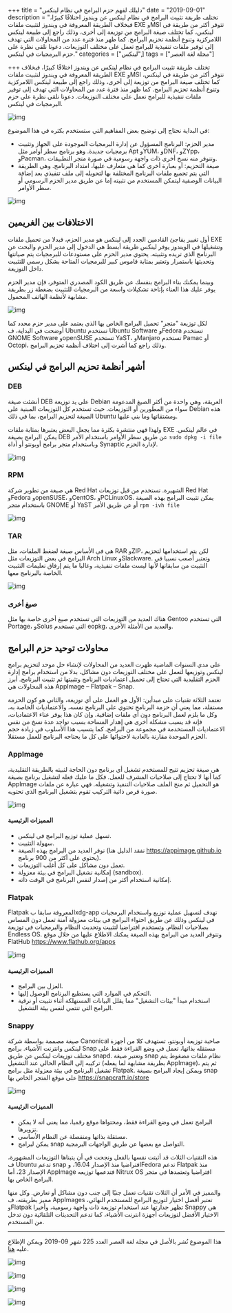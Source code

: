 +++
title = "دليلك لفهم حزم البرامج في نظام لينكس"
date = "2019-09-01"
description = "تختلف طريقة تثبيت البرامج في نظام لينكس عن ويندوز اختلافًا كبيرًا، فبخلاف الطريقة المعروفة في ويندوز لتثبيت ملفات EXE وMSI تتوفر أكثر من طريقة في لينكس، كما تختلف صيغة البرامج من توزيعة إلى أخرى، وذلك راجع إلى طبيعة لينكس اللامركزية وتنوع أنظمة تحزيم البرامج. كما ظهر منذ فترة عدد من المحاولات التي تهدف إلى توفير ملفات تنفيذية للبرامج تعمل على مختلف التوزيعات. دعونا نلقى نظرة على حزم البرمجيات في لينكس."
categories = ["لينكس",]
tags = ["مجلة لغة العصر"]

+++
تختلف طريقة تثبيت البرامج في نظام لينكس عن ويندوز اختلافًا كبيرًا، فبخلاف الطريقة المعروفة في ويندوز لتثبيت ملفات EXE وMSI تتوفر أكثر من طريقة في لينكس، كما تختلف صيغة البرامج من توزيعة إلى أخرى، وذلك راجع إلى طبيعة لينكس اللامركزية وتنوع أنظمة تحزيم البرامج. كما ظهر منذ فترة عدد من المحاولات التي تهدف إلى توفير ملفات تنفيذية للبرامج تعمل على مختلف التوزيعات. دعونا نلقى نظرة على حزم البرمجيات في لينكس.

![img](thumbnail-0.jpg)

في البداية نحتاج إلى توضيح بعض المفاهيم التي ستستخدم بكثره في هذا الموضوع:
- مدير الحزم: البرنامج المسؤول عن إدارة البرمجيات الموجودة على الجهاز وتثبيت برمجيات جديدة. وهو برنامج سطر أوامر مثل Apt وYUM، وDNF، وZYpp، وPacman، وتتوفر منه نسخ أخرى ذات واجهة رسومية في صورة متجر التطبيقات.
- صيغة التحزيم: أو بعبارة أخرى كما هي متعارف عليها، امتداد البرنامج. وهي الطريقة التي يتم تجميع ملفات البرنامج المختلفة بها لتحويله إلى ملف تنفيذي بعد إضافة البيانات الوصفية ليتمكن المستخدم من تثبيته إما عن طريق مدير الحزم الرسومي أو سطر الأوامر.

![img](images/downloads.png)

## الاختلافات بين الغريمين

أول تغيير يفاجئ القادمين الجدد إلى لينكس هو مدير الحزم، فبدلا من تحميل ملفات EXE وتشغيلها في الويندوز يوفر لينكس طريقة أبسط هي الدخول إلى مدير الحزم والبحث عن البرنامج الذي تريده وتثبيته. يحتوي مدير الحزم على مستودعات للبرمجيات يتم صيانتها وتحديثها باستمرار وتعتبر بمثابة قاموس كبير للبرمجيات المتاحة بشكل رسمي للتثبيت داخل التوزيعة.

وبينما يمكنك بناء البرامج بنفسك عن طريق الكود المصدري المتوفر، فإن مدير الحزم يوفر عليك هذا العناء بإتاحة تشكيلات واسعة من البرمجيات للتثبيت بضغطة زر بطريقة مشابهة لأنظمة الهاتف المحمول.

![img](images/ubuntu_software.png)

لكل توزيعة "متجر" تحميل البرامج الخاص بها الذي يعتمد على مدير حزم محدد كما أوضحت في البداية، ف Ubuntu تستخدم Ubuntu Software وFedora تستخدم GNOME Software وopenSUSE تستخدم YaST، وManjaro تستخدم Pamac أو Octopi، وذلك راجع كما أشرت إلى اختلاف أنظمة تحزيم البرامج.

## أشهر أنظمة تحزيم البرامج في لينكس

### DEB

أنشئت صيغة DEB على يد توزيعة Debian العريقة، وهي واحدة من أكثر الصيغ المدعومة سواء من المطورين أو التوزيعات. حيث تستخدم كل التوزيعات المبنية على Debian هذه الصيغة لتحزيم البرامج، بما في ذلك Ubuntu ومشتقاتها وما بني عليها.

ولهذا فهي منتشرة بكثرة مما يجعل البعض يعتبرها بمثابة ملفات EXE في عالم لينكس.
يمكن البرامج بصيغة DEB عن طريق سطر الأوامر باستخدام الأمر
`sudo dpkg -i file`
وباستخدام متجر برامج أوبونتو أو أداة Synaptic لإدارة الحزم.

![img](images/deb.png?height=255px)

### RPM

هي صيغة من تطوير شركة Red Hat الشهيرة. تستخدم من قبل توزيعات Red Hat وFedora وopenSUSE، وCentOS، وPCLinuxOS.
يمكن تثبيت البرامج بهذه الصيغة باستخدام متجر GNOME أو YaST أو عن طريق الأمر
`rpm -ivh file`

![img](images/redhat.jpg)

### TAR

هي في الأساس صيغة لضغط الملفات، مثل RAR وZIP، لكن يتم استخدامها لتحزيم البرامج في بعض التوزيعات مثل Arch Linux وSlackware. وتعتبر أصعب نسبيا في التثبيت من سابقاتها لأنها ليست ملفات تنفيذية، وغالبا ما يتم إرفاق تعليمات التثبيت الخاصة بالبرنامج معها.

![img](images/tar.jpg?height=255px)

### صيغ أخرى

هناك العديد من التوزيعات التي تستخدم صيغ أخرى خاصة بها مثل Gentoo التي تستخدم Portage، وSolus التي تستخدم eopkg، والعديد من الأمثلة الأخرى.

## محاولات توحيد حزم البرامج

على مدي السنوات الماضية ظهرت العديد من المحاولات لإنشاء حل موحد لتحزيم برامج لينكس وتوزيعها لتعمل على مختلف التوزيعات دون مشاكل، بدلا من استخدام برامج إدارة الحزم التقليدية التي تحتاج إلى تحميل اعتماديات البرنامج وتثبيتها ثم تثبيت البرنامج. أبرز هذه المحاولات هي AppImage – Flatpak – Snap.

تعتمد الثلاثة تقنيات على مبدأين: الأول هو العمل على أي توزيعة، والثاني هو كون الحزمة مستقلة، مما يعني أن حزمة البرنامج تحتوي على البرنامج نفسه، والاعتماديات الخاصة به، وكل ما يلزم لعمل البرنامج دون أي ملفات إضافية. وإن كان هذا يوفر عناء الاعتماديات، فإنه قد يسبب مشكلة أخرى هي إهدار المساحة بسبب تواجد عدة نسخ من نفس الاعتماديات المستخدمة في مجموعة من البرامج. كما يتسبب هذا الأسلوب في زيادة حجم الحزم الموحدة مقارنة بالعادية لاحتوائها على كل ما يحتاجه البرنامج للعمل مستقلا.

### AppImage

هي صيغة تحزيم تتيح للمستخدم تشغيل أي برنامج دون الحاجة لثبيته بالطريقة التقليدية، كما أنها لا تحتاج إلى صلاحيات المشرف للعمل. فكل ما عليك فعله لتشغيل برنامج بصيغة AppImage هو التحميل ثم منح الملف صلاحيات التنفيذ وتشغيله. فهي عبارة عن ملفات صورة قرص ذاتية التركيب تقوم بتشغيل البرنامج الذي تحتويه.

![img](images/AppImage.png?height=255px)

#### المميزات الرئيسية

- تسهل عملية توزيع البرامج في لينكس.
- سهولة التثبيت.
- توفر العديد من البرامج بهذه الصيغة (تفقد الدليل هنا https://appimage.github.io يحتوي على أكثر من 900 برنامج).
- تعمل دون مشاكل على كل أغلب التوزيعات.
- إمكانية تشغيل البرامج في بيئة معزولة (sandbox).
- إمكانية استخدام أكثر من إصدار لنفس البرنامج في الوقت ذاته.


### Flatpak

Flatpak المعروفة سابقا بxdg-app تهدف لتسهيل عملية توزيع واستخدام البرمجيات في لينكس وذلك عن طريق احتواء البرامج في بيئات معزولة آمنة تعمل دون المساس بصلاحيات النظام. وتستخدم افتراضيا لتثبيت وتحديث النظام والبرمجيات في توزيعة Endless OS. وتتوفر العديد من البرامج بهذه الصيغة يمكنك الاطلاع عليها من خلال موقع FlatHub https://www.flathub.org/apps

![img](images/Flatpak.png?height=255px)

#### المميزات الرئيسية

- العزل بين البرامج.
- التحكم في الموارد التي يستطيع البرنامج الوصول إليها.
- استخدام مبدأ "بيئات التشغيل" مما يقلل البيانات المستهلكة أثناء تثبيت أو ترقية البرامج التي تنتمي لنفس بيئة التشغيل.


### Snappy

صيغة مصممة بواسطة شركة Canonical صاحبة توزيعة أوبونتو، تستهدف كلا من أجهزة لينكس وانترنت الأشياء. برامج Snap مستقله بذاتها، تعمل في وضع القراءة فقط على مختلف توزيعات لينكس عن طريق snapd. وتعتبر صيغة snap نظام ملفات مضغوط يتم تركيبه إلى النظام الحالي عند التشغيل (بطريقة مشابهة لما يفعله AppImage)، ثم يتم تشغيل البرنامج في بيئة معزولة مثل برامج Flatpak.
ويمكن إيجاد البرامج بصيغة snap على موقع المتجر الخاص بها https://snapcraft.io/store

![img](images/Snappy.png?height=255px)

#### المميزات الرئيسية

- البرامج تعمل في وضع القراءة فقط، ومحتواها موقع رقميا، مما يعنى أنه لا يمكن تزويرها.
- مستقلة بذاتها ومنفصلة عن النظام الأساسي.
- يمكن لبرامج snap التواصل مع بعضها عن طريق الواجهات البرمجية.

هذه التقنيات الثلاث قد أثبتت نفسها بالفعل ونجحت في أن يتبناها التوزيعات المشهورة، ف Ubuntu تدعم snap افتراضيا منذ الإصدار 16.04، وFedora تدعم Flatpak منذ الإصدار 23، أما AppImage فتدعمها توزيعه Nitrux OS افتراضيا وتعتمدها في متجر البرامج الخاص بها.

والمميز في الأمر أن الثلاث تقنيات تعمل جنبًا إلى جنب دون مشاكل أو تعارض. وكل منها مميز بطريقته، ف AppImages تعتبر أفضل اختيار لتوزيع البرامج للمستخدم النهائي، وFlatpak تظهر جدارتها عند استخدام توزيعة ذات واجهة رسومية، وأخيرا Snappy هي الاختيار الأفضل لتوزيعات أجهزة انترنت الأشياء، كما تدعم التحديثات التلقائية دون تدخل من المستخدم.

---

هذا الموضوع نُشر باﻷصل في مجلة لغة العصر العدد 225 شهر 09-2019 ويمكن الإطلاع عليه [هنا](https://drive.google.com/file/d/1KkqxwKng06EsYaIj5OTrDe26AxR7eEJO/view?usp=sharing).

![img](images/225-2.png)

![img](images/225-3.png)

![img](images/225-4.png)

![img](images/225-5.png)

